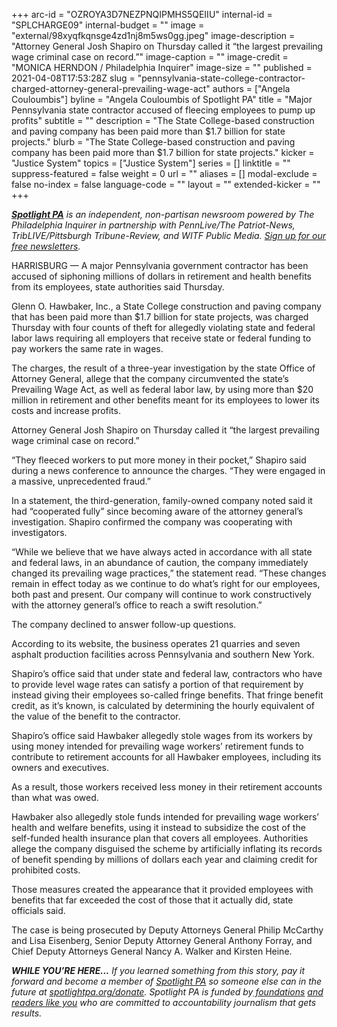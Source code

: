 +++
arc-id = "OZROYA3D7NEZPNQIPMHS5QEIIU"
internal-id = "SPLCHARGE09"
internal-budget = ""
image = "external/98xyqfkqnsge4zd1nj8m5ws0gg.jpeg"
image-description = "Attorney General Josh Shapiro on Thursday called it “the largest prevailing wage criminal case on record.”"
image-caption = ""
image-credit = "MONICA HERNDON / Philadelphia Inquirer"
image-size = ""
published = 2021-04-08T17:53:28Z
slug = "pennsylvania-state-college-contractor-charged-attorney-general-prevailing-wage-act"
authors = ["Angela Couloumbis"]
byline = "Angela Couloumbis of Spotlight PA"
title = "Major Pennsylvania state contractor accused of fleecing employees to pump up profits"
subtitle = ""
description = "The State College-based construction and paving company has been paid more than $1.7 billion for state projects."
blurb = "The State College-based construction and paving company has been paid more than $1.7 billion for state projects."
kicker = "Justice System"
topics = ["Justice System"]
series = []
linktitle = ""
suppress-featured = false
weight = 0
url = ""
aliases = []
modal-exclude = false
no-index = false
language-code = ""
layout = ""
extended-kicker = ""
+++

<a href="https://www.spotlightpa.org/"><i><b>Spotlight PA</b></i></a><i> is an independent, non-partisan newsroom powered by The Philadelphia Inquirer in partnership with PennLive/The Patriot-News, TribLIVE/Pittsburgh Tribune-Review, and WITF Public Media. </i><a href="https://www.spotlightpa.org/newsletters"><i>Sign up for our free newsletters</i></a><i>.</i>

HARRISBURG — A major Pennsylvania government contractor has been accused of siphoning millions of dollars in retirement and health benefits from its employees, state authorities said Thursday.

Glenn O. Hawbaker, Inc., a State College construction and paving company that has been paid more than $1.7 billion for state projects, was charged Thursday with four counts of theft for allegedly violating state and federal labor laws requiring all employers that receive state or federal funding to pay workers the same rate in wages.

The charges, the result of a three-year investigation by the state Office of Attorney General, allege that the company circumvented the state’s Prevailing Wage Act, as well as federal labor law, by using more than $20 million in retirement and other benefits meant for its employees to lower its costs and increase profits.

Attorney General Josh Shapiro on Thursday called it “the largest prevailing wage criminal case on record.”

<script src="https://www.spotlightpa.org/embed.js" async></script><div data-spl-embed-version="1" data-spl-src="https://www.spotlightpa.org/embeds/newsletter/"></div>

“They fleeced workers to put more money in their pocket,” Shapiro said during a news conference to announce the charges. “They were engaged in a massive, unprecedented fraud.”

In a statement, the third-generation, family-owned company noted said it had “cooperated fully” since becoming aware of the attorney general’s investigation. Shapiro confirmed the company was cooperating with investigators.

“While we believe that we have always acted in accordance with all state and federal laws, in an abundance of caution, the company immediately changed its prevailing wage practices,” the statement read. “These changes remain in effect today as we continue to do what’s right for our employees, both past and present. Our company will continue to work constructively with the attorney general’s office to reach a swift resolution.”

The company declined to answer follow-up questions. 

According to its website, the business operates 21 quarries and seven asphalt production facilities across Pennsylvania and southern New York.

Shapiro’s office said that under state and federal law, contractors who have to provide level wage rates can satisfy a portion of that requirement by instead giving their employees so-called fringe benefits. That fringe benefit credit, as it’s known, is calculated by determining the hourly equivalent of the value of the benefit to the contractor.

<script src="https://www.spotlightpa.org/embed.js" async></script><div data-spl-embed-version="1" data-spl-src="https://www.spotlightpa.org/embeds/donate/?teaser_text=If%20you%20learned%20something%20from%20this%20report%2C%20pay%20it%20forward%20and%20become%20a%20member%20of%20Spotlight%20PA%20so%20someone%20else%20can%20in%20the%20future.&cta_text=CLICK%20TO%20CONTRIBUTE&eyebrow_text=WHILE%20YOU'RE%20HERE..."></div>


Shapiro’s office said Hawbaker allegedly stole wages from its workers by using money intended for prevailing wage workers’ retirement funds to contribute to retirement accounts for all Hawbaker employees, including its owners and executives.

As a result, those workers received less money in their retirement accounts than what was owed.

Hawbaker also allegedly stole funds intended for prevailing wage workers’ health and welfare benefits, using it instead to subsidize the cost of the self-funded health insurance plan that covers all employees. Authorities allege the company disguised the scheme by artificially inflating its records of benefit spending by millions of dollars each year and claiming credit for prohibited costs.

Those measures created the appearance that it provided employees with benefits that far exceeded the cost of those that it actually did, state officials said.

The case is being prosecuted by Deputy Attorneys General Philip McCarthy and Lisa Eisenberg, Senior Deputy Attorney General Anthony Forray, and Chief Deputy Attorneys General Nancy A. Walker and Kirsten Heine.

<i><b>WHILE YOU’RE HERE...</b></i><i> If you learned something from this story, pay it forward and become a member of </i><a href="https://www.spotlightpa.org/"><i>Spotlight PA</i></a><i> so someone else can in the future at </i><a href="http://spotlightpa.org/donate"><i>spotlightpa.org/donate</i></a><i>. Spotlight PA is funded by</i><a href="https://www.spotlightpa.org/support"><i> foundations</i></a><i> </i><a href="https://www.spotlightpa.org/support"><i>and readers like you</i></a><i> who are committed to accountability journalism that gets results.</i>
